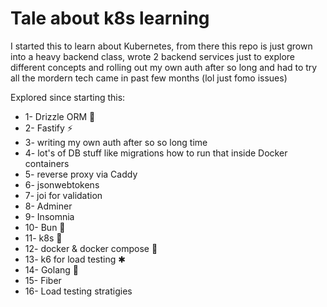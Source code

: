 # Tale about k8s learning

I started this to learn about Kubernetes, from there this repo is just grown into a heavy backend class, wrote 2 backend services just to explore different concepts and rolling out my own auth after so long and had to try all the mordern tech came in past few months (lol just fomo issues)

Explored since starting this:

* 1- Drizzle ORM 🚀
* 2- Fastify ⚡️
* 3- writing my own auth after so so long time
* 4- lot's of DB stuff like migrations how to run that inside Docker containers
* 5- reverse proxy via Caddy
* 6- jsonwebtokens
* 7- joi for validation
* 8- Adminer
* 9- Insomnia
* 10- Bun 🌭
* 11- k8s 🫙
* 12- docker & docker compose 🐳
* 13- k6 for load testing ✱
* 14- Golang 🦄
* 15- Fiber
* 16- Load testing stratigies

